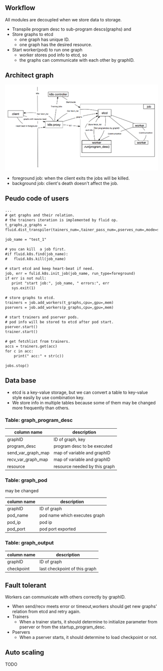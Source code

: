 ## Workflow
All modules are decoupled when we store data to storage.

- Transpile program desc to sub-program descs(graphs) and
- Store graphs to etcd
	- one graph has unique ID. 
	- one graph has the desired resource.
- Start worker(pod) to run one graph
   - worker stores pod info to etcd, so 
   - the graphs can communicate with each other by graphID.

## Architect graph
<div style="align: center">
<img src="src/arch2.png" width="700" align=center/>
</div>

- foreground job: when the client exits the jobs will be killed.
- background job: client's death doesn't affect the job.

## Peudo code of users
```
...
# get graphs and their relation.
# the trainers iteration is implemented by fluid op.
t_graphs,p_graphs = fluid.dist_transpiler(tainers_num=,tainer_pass_num=,pserves_num=,mode=sync)

job_name = "test_1"

# you can kill  a job first.
#if fluid.k8s.find(job_name):
#	fluid.k8s.kill(job_name)

# start etcd and keep heart-beat if need.
job, err = fulid.k8s.init_job(job_name, run_type=foreground)
if err is not null:
   print "start job:", job_name, " errors:", err
   sys.exit(1)
   
# store graphs to etcd.
trainers = job.add_workers(t_graphs,cpu=,gpu=,mem)
pservers = job.add_workers(p_graphs,cpu=,gpu=,mem)

# start trainers and pserver pods.
# pod info will be stored to etcd after pod start.
pserver.start()
trainer.start()

# get fetchlist from trainers.
accs = trainers.get(acc)
for c in acc:
    print(" acc:" + str(c))

jobs.stop()
```


## Data base 
- etcd is a key-value storage, but we can convert a table to key-value style easily by use combination key.
- We store info in multiple tables because some of them may be changed more frequently than others.

### Table: graph_program_desc

| column name | description|
|----------|-------------|
| graphID |  ID of graph, key    |
| program_desc| program desc to be executed    |
| send_var_graph_map|map of variable and graphID|
| recv_var_graph_map|map of variable and graphID|
|resource|resource needed by this graph|

### Table: graph_pod
may be changed

| column name | description|
|----------|-------------|
|graphID|ID of graph|
|pod_name|pod name which executes graph|
|pod_ip|pod ip|
|pod_port|pod port exported|

### Table: graph_output
| column name | description|
|----------|-------------|
|graphID|ID of graph|
|checkpoint|last checkpoint of this graph|


## Fault tolerant
Workers can communicate with others correctly by graphID.

-  When send/recv meets error or timeout,workers should get new graphs' relation from etcd and retry again.
- Trainers 
	- When a trainer starts, it should determine to initialize parameter from pserver or from the startup_program_desc. 
- Pservers 
	- When a pserver starts, it should determine to load checkpoint or not.

## Auto scaling
TODO
